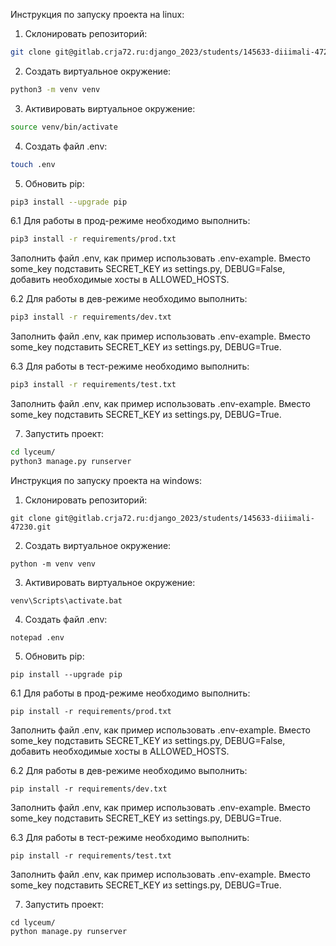 Инструкция по запуску проекта на linux:

1. Склонировать репозиторий:
```bash
git clone git@gitlab.crja72.ru:django_2023/students/145633-diiimali-47230.git
```
2. Создать виртуальное окружение:
```bash
python3 -m venv venv
```
3. Активировать виртуальное окружение:
```bash
source venv/bin/activate
```
4. Создать файл .env:
```bash
touch .env
```
5. Обновить pip:
```bash
pip3 install --upgrade pip
```
6.1 Для работы в прод-режиме необходимо выполнить:
```bash
pip3 install -r requirements/prod.txt
```
Заполнить файл .env, как пример использовать .env-example. Вместо some_key подставить SECRET_KEY из settings.py, DEBUG=False, добавить необходимые хосты в ALLOWED_HOSTS.

6.2 Для работы в дев-режиме необходимо выполнить:
```bash
pip3 install -r requirements/dev.txt
```
Заполнить файл .env, как пример использовать .env-example. Вместо some_key подставить SECRET_KEY из 
settings.py, DEBUG=True.

6.3 Для работы в тест-режиме необходимо выполнить:
```bash
pip3 install -r requirements/test.txt
```
Заполнить файл .env, как пример использовать .env-example. Вместо some_key подставить SECRET_KEY из 
settings.py, DEBUG=True.

7. Запустить проект:
```bash
cd lyceum/
python3 manage.py runserver
```

Инструкция по запуску проекта на windows:

1. Склонировать репозиторий:
```
git clone git@gitlab.crja72.ru:django_2023/students/145633-diiimali-47230.git
```
2. Создать виртуальное окружение:
```
python -m venv venv
```
3. Активировать виртуальное окружение:
```
venv\Scripts\activate.bat
```
4. Создать файл .env:
```
notepad .env
```
5. Обновить pip:
```
pip install --upgrade pip
```
6.1 Для работы в прод-режиме необходимо выполнить:
```
pip install -r requirements/prod.txt
```
Заполнить файл .env, как пример использовать .env-example. Вместо some_key подставить SECRET_KEY из settings.py, DEBUG=False, добавить необходимые хосты в ALLOWED_HOSTS.

6.2 Для работы в дев-режиме необходимо выполнить:
```
pip install -r requirements/dev.txt
```
Заполнить файл .env, как пример использовать .env-example. Вместо some_key подставить SECRET_KEY из 
settings.py, DEBUG=True.

6.3 Для работы в тест-режиме необходимо выполнить:
```
pip install -r requirements/test.txt
```
Заполнить файл .env, как пример использовать .env-example. Вместо some_key подставить SECRET_KEY из 
settings.py, DEBUG=True.

7. Запустить проект:
```
cd lyceum/
python manage.py runserver
```
